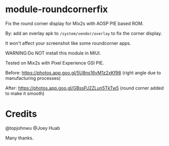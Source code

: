 # module-roundcornerfix

Fix the round corner display for Mix2s with AOSP PIE based ROM.

By: add an overlay apk to `/system/vendor/overlay` to fix the corner display.

It won't affect your screenshot like some roundcorner apps.

WARNING:Do NOT install this module in MIUI.

Tested on Mix2s with Pixel Experience GSI PIE.

Before: https://photos.app.goo.gl/5U8ns16vM1z2xKf98 (right angle due to manufacturing processes)

After: https://photos.app.goo.gl/GBssPJ2ZLun5TkTw5 (round corner added to make it smooth)


# Credits

@topjohnwu 
@Joey Huab

Many thanks.
